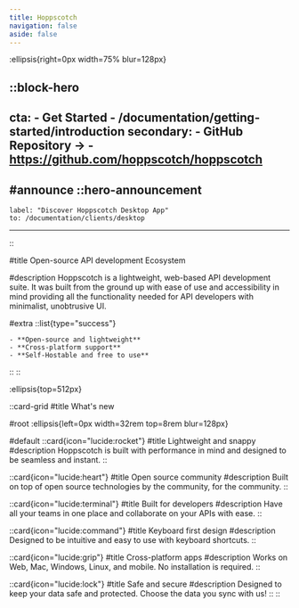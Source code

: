```yaml
---
title: Hoppscotch
navigation: false
aside: false
---
```


:ellipsis{right=0px width=75% blur=128px}

::block-hero
---
  cta:
    - Get Started
    - /documentation/getting-started/introduction
  secondary:
    - GitHub Repository →
    - https://github.com/hoppscotch/hoppscotch
---

#announce
  ::hero-announcement
  ---
    label: "Discover Hoppscotch Desktop App"
    to: /documentation/clients/desktop
  ---
  ::

#title
Open-source API development Ecosystem

#description
Hoppscotch is a lightweight, web-based API development suite. It was built from the ground up with ease of use and accessibility in mind providing all the functionality needed for API developers with minimalist, unobtrusive UI.

#extra
  ::list{type="success"}

    - **Open-source and lightweight**
    - **Cross-platform support**
    - **Self-Hostable and free to use**

  ::
::

:ellipsis{top=512px}

::card-grid
#title
What's new

#root
:ellipsis{left=0px width=32rem top=8rem blur=128px}

#default
  ::card{icon="lucide:rocket"}
  #title
  Lightweight and snappy
  #description
  Hoppscotch is built with performance in mind and designed to be seamless and instant.
  ::

  ::card{icon="lucide:heart"}
  #title
  Open source community
  #description
  Built on top of open source technologies by the community, for the community.
  ::

  ::card{icon="lucide:terminal"}
  #title
  Built for developers
  #description
  Have all your teams in one place and collaborate on your APIs with ease.
  ::

  ::card{icon="lucide:command"}
  #title
  Keyboard first design
  #description
  Designed to be intuitive and easy to use with keyboard shortcuts.
  ::

  ::card{icon="lucide:grip"}
  #title
  Cross-platform apps
  #description
  Works on Web, Mac, Windows, Linux, and mobile. No installation is required.
  ::

  ::card{icon="lucide:lock"}
  #title
  Safe and secure
  #description
  Designed to keep your data safe and protected. Choose the data you sync with us!
  ::
::
